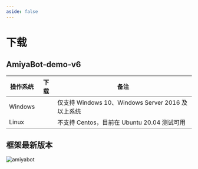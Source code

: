 ```yaml
---
aside: false
---
```


<script setup>
import download from './components/download.vue'
</script>

# 下载

## AmiyaBot-demo-v6

| 操作系统    | 下载                           | 备注                                       |
|---------|------------------------------|------------------------------------------|
| Windows | <download version="win32" /> | 仅支持 Windows 10、Windows Server 2016 及以上系统 |
| Linux   | <download version="linux" /> | 不支持 Centos，目前在 Ubuntu 20.04 测试可用         |

## 框架最新版本

![amiyabot](https://img.shields.io/pypi/v/amiyabot)

